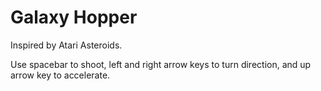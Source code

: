 # Galaxy Hopper
Inspired by Atari Asteroids.


Use spacebar to shoot, left and right arrow keys to turn direction, and up arrow key to accelerate.
